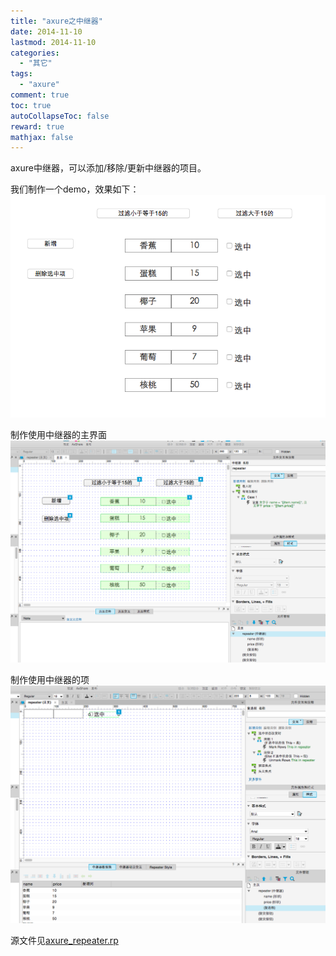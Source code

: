 ```yaml
---
title: "axure之中继器"
date: 2014-11-10
lastmod: 2014-11-10
categories:
  - "其它"
tags:
  - "axure"
comment: true
toc: true
autoCollapseToc: false
reward: true
mathjax: false
---
```


axure中继器，可以添加/移除/更新中继器的项目。

我们制作一个demo，效果如下：
![image](/images/post/2014-11-10-axure-zhi-zhong-ji-qi/repeater_result.png)

制作使用中继器的主界面
![image](/images/post/2014-11-10-axure-zhi-zhong-ji-qi/repeater_overview.png)

制作使用中继器的项
![image](/images/post/2014-11-10-axure-zhi-zhong-ji-qi/repeater_item.png)

源文件见[axure_repeater.rp](https://github.com/ksnowlv/axure-demo/blob/master/axure_repeater.rp)
